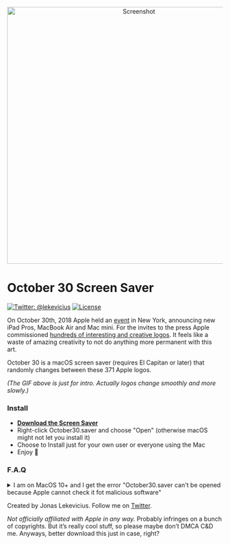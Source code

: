 <p align="center"><img src="Release/screenshot.gif" alt="Screenshot" width="600" /></p>

# October 30 Screen Saver

[![Twitter: @lekevicius](https://img.shields.io/badge/contact-@lekevicius-blue.svg)](https://twitter.com/lekevicius)
[![License](https://img.shields.io/badge/license-MIT-green.svg)](https://github.com/lekevicius/October30/blob/master/LICENSE.md)

On October 30th, 2018 Apple held an [event](https://www.apple.com/apple-events/october-2018/) in New York, announcing new iPad Pros, MacBook Air and Mac mini.
For the invites to the press Apple commissioned [hundreds of interesting and creative logos](https://www.macrumors.com/2018/10/24/all-the-apple-logos/). It feels like a waste of amazing creativity to not do anything more permanent with this art. 

October 30 is a macOS screen saver (requires El Capitan or later) that randomly changes between these 371 Apple logos.

_(The GIF above is just for intro. Actually logos change smoothly and more slowly.)_

### Install
* [**Download the Screen Saver**](https://github.com/lekevicius/october30/raw/master/Release/October30.saver.zip)
* Right-click October30.saver and choose "Open" (otherwise macOS might not let you install it)
* Choose to Install just for your own user or everyone using the Mac
* Enjoy 🍎

### F.A.Q
<details>
  <summary>I am on MacOS 10+ and I get the error "October30.saver can't be opened because Apple cannot check it fot malicious software"</summary>
    You have 2 ways:
  <ol>
    <li>go under System Preferences > Security & Privacy > General tab. In the lower area it will say that you can't open October30.saver because it's from an unidentified developer. Select "Open Anyway".</li>
    <li>open your terminal and if you installed the screensaver only for your user give the command <pre>xattr -d com.apple.quarantine /Users/yourUsername/Library/Screen\ Savers/October30.saver</pre> If you installed it for all users, than give <pre>xattr -d com.apple.quarantine /Library/Screen\ Savers/October30.saver</pre></li>
  </ol>
</details>

Created by Jonas Lekevicius. Follow me on [Twitter](https://twitter.com/lekevicius).

_Not officially affiliated with Apple in any way._ Probably infringes on a bunch of copyrights. But it’s really cool stuff, so please maybe don’t DMCA C&D me. Anyways, better download this just in case, right?

